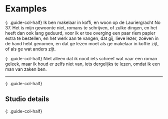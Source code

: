 ---
---

# Examples

{: .guide-col-half}
Ik ben makelaar in koffi, en woon op de Lauriergracht No 37. Het is mijn gewoonte niet, romans te schrijven, of zulke dingen, en het heeft dan ook lang geduurd, voor ik er toe overging een paar riem papier extra te bestellen, en het werk aan te vangen, dat gij, lieve lezer, zoëven in de hand hebt genomen, en dat ge lezen moet als ge makelaar in koffie zijt, of als ge wat anders zijt.

{: .guide-col-half}
Niet alleen dat ik nooit iets schreef wat naar een roman geleek, maar ik houd er zelfs niet van, iets dergelijks te lezen, omdat ik een man van zaken ben.

***

{: .guide-col-half}
## Studio details

{: .guide-col-half}
<img srcset="{{site.zeplinurl}}/example 2x" />
